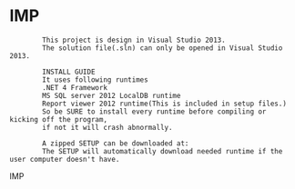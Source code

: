 IMP
===
			This project is design in Visual Studio 2013. 
			The solution file(.sln) can only be opened in Visual Studio 2013.
			
			INSTALL GUIDE
			It uses following runtimes
			.NET 4 Framework 
			MS SQL server 2012 LocalDB runtime 
			Report viewer 2012 runtime(This is included in setup files.)
			So be SURE to install every runtime before compiling or kicking off the program, 
			if not it will crash abnormally.
			
			A zipped SETUP can be downloaded at:
			The SETUP will automatically download needed runtime if the user computer doesn't have.
IMP
